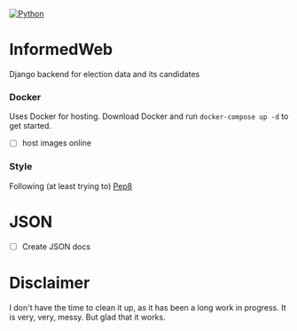 [![Python](https://img.shields.io/pypi/pyversions/django.svg)](https://www.python.org/downloads/release/python-360/)

# InformedWeb

Django backend for election data and its candidates

### Docker

Uses Docker for hosting.
Download Docker and run `docker-compose up -d` to get started.

- [ ] host images online

### Style

Following (at least trying to) [Pep8](https://www.python.org/dev/peps/pep-0008/)

# JSON

- [ ] Create JSON docs

# Disclaimer
I don't have the time to clean it up, as it has been a long work in progress.
It is very, very, messy. But glad that it works.
